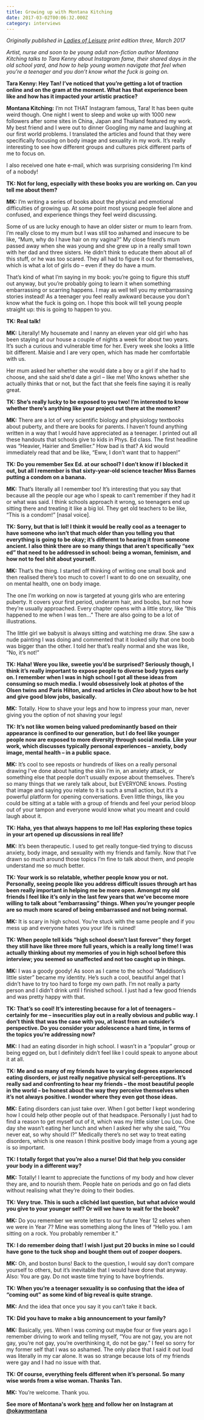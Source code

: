```yaml
---
title: Growing up with Montana Kitching
date: 2017-03-02T00:06:32.000Z
category: interviews
---
```

*Originally published in [Ladies of Leisure](http://soon.ladiesofleisurezine.com/) print edition three, March 2017*

*Artist, nurse and soon to be young adult non-fiction author Montana Kitching talks to Tara Kenny about Instagram fame, their shared days in the old school yard, and how to help young women navigate that feel when you’re a teenager and you don’t know what the fuck is going on.*

**Tara Kenny: Hey Tan! I’ve noticed that you’re getting a lot of traction online and on the gram at the moment. What has that experience been like and how has it impacted your artistic practice?**

**Montana Kitching:** I’m not THAT Instagram famous, Tara! It has been quite weird though. One night I went to sleep and woke up with 1000 new followers after some sites in China, Japan and Thailand featured my work. My best friend and I were out to dinner Googling my name and laughing at our first world problems. I translated the articles and found that they were specifically focusing on body image and sexuality in my work. It’s really interesting to see how different groups and cultures pick different parts of me to focus on. 

I also received one hate e-mail, which was surprising considering I’m kind of a nobody!

**TK: Not for long, especially with these books you are working on. Can you tell me about them?**

**MK:** I’m writing a series of books about the physical and emotional difficulties of growing up. At some point most young people feel alone and confused, and experience things they feel weird discussing. 

Some of us are lucky enough to have an older sister or mum to learn from. I’m really close to my mum but I was still too ashamed and insecure to be like, “Mum, why do I have hair on my vagina?” My close friend’s mum passed away when she was young and she grew up in a really small town with her dad and three sisters. He didn’t think to educate them about all of this stuff, or he was too scared. They all had to figure it out for themselves, which is what a lot of girls do – even if they do have a mum. 

That’s kind of what I’m saying in my book: you’re going to figure this stuff out anyway, but you’re probably going to learn it when something embarrassing or scarring happens. I may as well tell you my embarrassing stories instead! As a teenager you feel really awkward because you don’t know what the fuck is going on. I hope this book will tell young people straight up: this is going to happen to you.

**TK: Real talk!**

**MK:** Literally! My housemate and I nanny an eleven year old girl who has been staying at our house a couple of nights a week for about two years. It’s such a curious and vulnerable time for her. Every week she looks a little bit different. Maisie and I are very open, which has made her comfortable with us. 

Her mum asked her whether she would date a boy or a girl if she had to choose, and she said she’d date a girl – like me! Who knows whether she actually thinks that or not, but the fact that she feels fine saying it is really great. 

**TK: She’s really lucky to be exposed to you two! I’m interested to know whether there’s anything like your project out there at the moment?**

**MK:** There are a lot of very scientific biology and physiology textbooks about puberty, and there are books for parents. I haven’t found anything written in a way that I would have appreciated as a teenager. I printed out all these handouts that schools give to kids in Phys. Ed class. The first headline was “Heavier, Hairier and Smellier.” How bad is that? A kid would immediately read that and be like, “Eww, I don’t want that to happen!”

**TK: Do you remember Sex Ed. at our school? I don’t know if I blocked it out, but all I remember is that sixty-year-old science teacher Miss Barnes putting a condom on a banana.**

**MK:** That’s literally all I remember too! It’s interesting that you say that because all the people our age who I speak to can’t remember if they had it or what was said. I think schools approach it wrong, so teenagers end up sitting there and treating it like a big lol. They get old teachers to be like, “This is a condom!” \[nasal voice].

**TK: Sorry, but that is lol! I think it would be really cool as a teenager to have someone who isn’t that much older than you telling you that everything is going to be okay; it’s different to hearing it from someone ancient. I also think there are so many things that aren’t specifically “sex ed” that need to be addressed in school: being a woman, feminism, and how not to feel shit about yourself.**

**MK:** That’s the thing. I started off thinking of writing one small book and then realised there’s too much to cover! I want to do one on sexuality, one on mental health, one on body image. 

The one I’m working on now is targeted at young girls who are entering puberty. It covers your first period, underarm hair, and boobs, but not how they’re usually approached. Every chapter opens with a little story, like “this happened to me when I was ten...” There are also going to be a lot of illustrations. 

The little girl we babysit is always sitting and watching me draw. She saw a nude painting I was doing and commented that it looked silly that one boob was bigger than the other. I told her that’s really normal and she was like, “No, it’s not!”

**TK: Haha! Were you like, sweetie you’d be surprised? Seriously though, I think it’s really important to expose people to diverse body types early on. I remember when I was in high school I got all these ideas from consuming so much media. I would obsessively look at photos of the Olsen twins and Paris Hilton, and read articles in _Cleo_ about how to be hot and give good blow jobs, basically.**

**MK:** Totally. How to shave your legs and how to impress your man, never giving you the option of not shaving your legs! 

**TK: It’s not like women being valued predominantly based on their appearance is confined to our generation, but I do feel like younger people now are exposed to more diversity through social media. Like your work, which discusses typically personal experiences – anxiety, body image, mental health – in a public space.**

**MK:** It’s cool to see reposts or hundreds of likes on a really personal drawing I’ve done about hating the skin I’m in, an anxiety attack, or something else that people don’t usually expose about themselves. There’s so many things that we rarely talk about, but EVERYONE knows. Posting that image and saying you relate to it is such a small action, but it’s a powerful platform for opening conversations. Even little things, like you could be sitting at a table with a group of friends and feel your period bloop out of your tampon and everyone would know what you meant and could laugh about it. 

**TK: Haha, yes that always happens to me lol! Has exploring these topics in your art opened up discussions in real life?**

**MK:** It’s been therapeutic. I used to get really tongue-tied trying to discuss anxiety, body image, and sexuality with my friends and family. Now that I’ve drawn so much around those topics I’m fine to talk about them, and people understand me so much better. 

**TK: Your work is so relatable, whether people know you or not. Personally, seeing people like you address difficult issues through art has been really important in helping me be more open. Amongst my old friends I feel like it’s only in the last few years that we’ve become more willing to talk about “embarrassing” things. When you’re younger people are so much more scared of being embarrassed and not being normal.**

**MK:** It is scary in high school. You’re stuck with the same people and if you mess up and everyone hates you your life is ruined! 

**TK: When people tell kids “high school doesn’t last forever” they forget they still have like three more full years, which is a really long time! I was actually thinking about my memories of you in high school before this interview; you seemed so unaffected and not too caught up in things.**

**MK:** I was a goody goody! As soon as I came to the school “Maddison’s little sister” became my identity. He’s such a cool, beautiful angel that I didn’t have to try too hard to forge my own path. I’m not really a party person and I didn’t drink until I finished school. I just had a few good friends and was pretty happy with that.

**TK: That’s so cool! It’s interesting because for a lot of teenagers – certainly for me – insecurities play out in a really obvious and public way. I don’t think that was the case with you, at least from an outsider’s perspective. Do you consider your adolescence a hard time, in terms of the topics you’re addressing now?**

**MK:** I had an eating disorder in high school. I wasn’t in a “popular” group or being egged on, but I definitely didn’t feel like I could speak to anyone about it at all.

**TK: Me and so many of my friends have to varying degrees experienced eating disorders, or just really negative physical self-perceptions. It’s really sad and confronting to hear my friends – the most beautiful people in the world – be honest about the way they perceive themselves when it’s not always positive. I wonder where they even got those ideas.**

**MK:** Eating disorders can just take over. When I got better I kept wondering how I could help other people out of that headspace. Personally I just had to find a reason to get myself out of it, which was my little sister Lou Lou. One day she wasn’t eating her lunch and when I asked her why she said, “You never eat, so why should I?” Medically there’s no set way to treat eating disorders, which is one reason I think positive body image from a young age is so important. 

**TK: I totally forgot that you’re also a nurse! Did that help you consider your body in a different way?**

**MK:** Totally! I learnt to appreciate the functions of my body and how clever they are, and to nourish them. People hate on periods and go on fad diets without realising what they’re doing to their bodies.

**TK: Very true. This is such a clichéd last question, but what advice would you give to your younger self? Or will we have to wait for the book?**

**MK:** Do you remember we wrote letters to our future Year 12 selves when we were in Year 7? Mine was something along the lines of “Hello you. I am sitting on a rock. You probably remember it.”

**TK: I do remember doing that! I wish I just put 20 bucks in mine so I could have gone to the tuck shop and bought them out of zooper doopers.**

**MK:** Oh, and boston buns! Back to the question, I would say don’t compare yourself to others, but it’s inevitable that I would have done that anyway. Also: You are gay. Do not waste time trying to have boyfriends.

**TK: When you’re a teenager sexuality is so confusing that the idea of “coming out” as some kind of big reveal is quite strange.**

**MK:** And the idea that once you say it you can’t take it back. 

**TK: Did you have to make a big announcement to your family?**

**MK:** Basically, yes. When I was coming out maybe four or five years ago I remember driving to work and telling myself, “You are not gay, you are not gay, you’re not gay, you’re overthinking it, do not be gay.” I feel so sorry for my former self that I was so ashamed. The only place that I said it out loud was literally in my car alone. It was so strange because lots of my friends were gay and I had no issue with that. 

**TK: Of course, everything feels different when it’s personal.  So many wise words from a wise woman. Thanks Tan.**

**MK:** You’re welcome. Thank you.

**See more of Montana's work **[**here**](http://montanakitching.bigcartel.com/)** and follow her on Instagram at [@okaymontana](https://www.instagram.com/okaymontana/?hl=en)**
